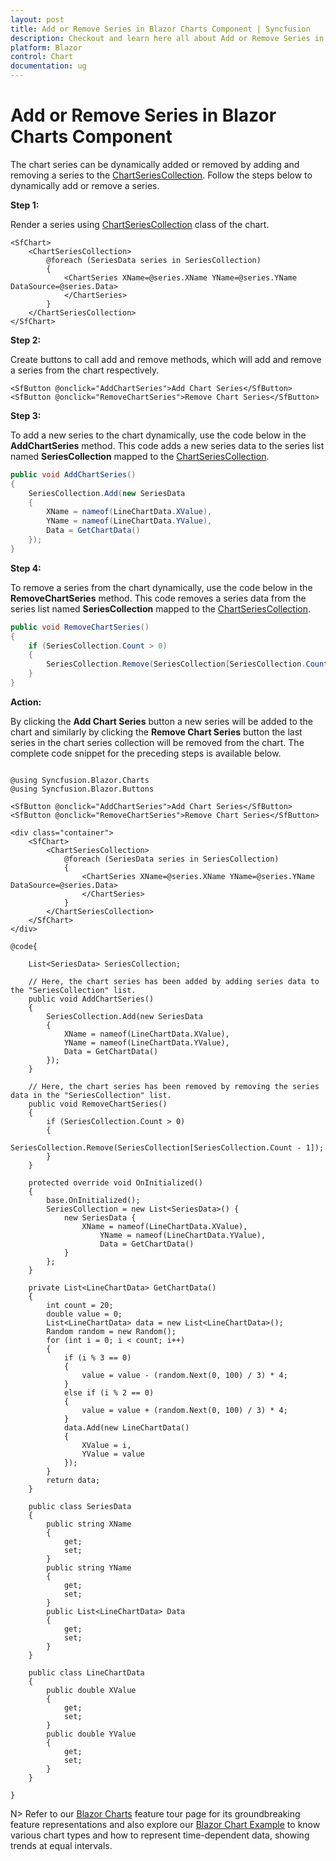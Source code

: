```yaml
---
layout: post
title: Add or Remove Series in Blazor Charts Component | Syncfusion
description: Checkout and learn here all about Add or Remove Series in Syncfusion Blazor Charts component and more.
platform: Blazor
control: Chart
documentation: ug
---
```


<!-- markdownlint-disable MD036 -->

# Add or Remove Series in Blazor Charts Component

The chart series can be dynamically added or removed by adding and removing a series to the  [ChartSeriesCollection](https://help.syncfusion.com/cr/blazor/Syncfusion.Blazor.Charts.ChartSeriesCollection.html). Follow the steps below to dynamically add or remove a series.

**Step 1:**

Render a series using [ChartSeriesCollection](https://help.syncfusion.com/cr/blazor/Syncfusion.Blazor.Charts.ChartSeriesCollection.html) class of the chart.

```cshtml
<SfChart>
    <ChartSeriesCollection>
        @foreach (SeriesData series in SeriesCollection)
        {
            <ChartSeries XName=@series.XName YName=@series.YName DataSource=@series.Data>
            </ChartSeries>
        }
    </ChartSeriesCollection>
</SfChart>
```

**Step 2:**

Create buttons to call add and remove methods, which will add and remove a series from the chart respectively.

```cshtml
<SfButton @onclick="AddChartSeries">Add Chart Series</SfButton>
<SfButton @onclick="RemoveChartSeries">Remove Chart Series</SfButton>
```

**Step 3:**

To add a new series to the chart dynamically, use the code below in the **AddChartSeries** method. This code adds a new series data to the series list named **SeriesCollection** mapped to the [ChartSeriesCollection](https://help.syncfusion.com/cr/blazor/Syncfusion.Blazor.Charts.ChartSeriesCollection.html). 

```c#
public void AddChartSeries()
{
    SeriesCollection.Add(new SeriesData
    {
        XName = nameof(LineChartData.XValue),
        YName = nameof(LineChartData.YValue),
        Data = GetChartData()
    });
}
```

**Step 4:**

To remove a series from the chart dynamically, use the code below in the **RemoveChartSeries** method. This code removes a series data from the series list named **SeriesCollection** mapped to the [ChartSeriesCollection](https://help.syncfusion.com/cr/blazor/Syncfusion.Blazor.Charts.ChartSeriesCollection.html).

```c#
public void RemoveChartSeries()
{
    if (SeriesCollection.Count > 0)
    {
        SeriesCollection.Remove(SeriesCollection[SeriesCollection.Count - 1]);
    }
}
```

**Action:**

By clicking the **Add Chart Series** button a new series will be added to the chart and similarly by clicking the **Remove Chart Series** button the last series in the chart series collection will be removed from the chart. The complete code snippet for the preceding steps is available below.

```cshtml

@using Syncfusion.Blazor.Charts
@using Syncfusion.Blazor.Buttons

<SfButton @onclick="AddChartSeries">Add Chart Series</SfButton>
<SfButton @onclick="RemoveChartSeries">Remove Chart Series</SfButton>

<div class="container">
    <SfChart>
        <ChartSeriesCollection>
            @foreach (SeriesData series in SeriesCollection)
            {
                <ChartSeries XName=@series.XName YName=@series.YName DataSource=@series.Data>
                </ChartSeries>
            }
        </ChartSeriesCollection>
    </SfChart>
</div>

@code{

    List<SeriesData> SeriesCollection;

    // Here, the chart series has been added by adding series data to the "SeriesCollection" list.
    public void AddChartSeries()
    {
        SeriesCollection.Add(new SeriesData
        {
            XName = nameof(LineChartData.XValue),
            YName = nameof(LineChartData.YValue),
            Data = GetChartData()
        });
    }

    // Here, the chart series has been removed by removing the series data in the "SeriesCollection" list.
    public void RemoveChartSeries()
    {
        if (SeriesCollection.Count > 0)
        {
            SeriesCollection.Remove(SeriesCollection[SeriesCollection.Count - 1]);
        }
    }

    protected override void OnInitialized()
    {
        base.OnInitialized();
        SeriesCollection = new List<SeriesData>() {
            new SeriesData {
                XName = nameof(LineChartData.XValue),
                    YName = nameof(LineChartData.YValue),
                    Data = GetChartData()
            }
        };
    }

    private List<LineChartData> GetChartData()
    {
        int count = 20;
        double value = 0;
        List<LineChartData> data = new List<LineChartData>();
        Random random = new Random();
        for (int i = 0; i < count; i++)
        {
            if (i % 3 == 0)
            {
                value = value - (random.Next(0, 100) / 3) * 4;
            }
            else if (i % 2 == 0)
            {
                value = value + (random.Next(0, 100) / 3) * 4;
            }
            data.Add(new LineChartData()
            {
                XValue = i,
                YValue = value
            });
        }
        return data;
    }

    public class SeriesData
    {
        public string XName
        {
            get;
            set;
        }
        public string YName
        {
            get;
            set;
        }
        public List<LineChartData> Data
        {
            get;
            set;
        }
    }

    public class LineChartData
    {
        public double XValue
        {
            get;
            set;
        }
        public double YValue
        {
            get;
            set;
        }
    }

}
```

N> Refer to our [Blazor Charts](https://www.syncfusion.com/blazor-components/blazor-charts) feature tour page for its groundbreaking feature representations and also explore our [Blazor Chart Example](https://blazor.syncfusion.com/demos/chart/line?theme=bootstrap5) to know various chart types and how to represent time-dependent data, showing trends at equal intervals.
